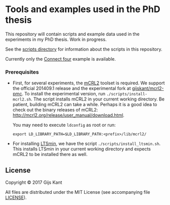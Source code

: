 # Tools and examples used in the PhD thesis

This repository will contain scripts and example data used in the experiments
in my PhD thesis. Work in progress.

See the [scripts directory](scripts) for information about the scripts in this repository.

Currently only the [Connect four](data/connectfour) example is available.


### Prerequisites

*   First, for several experiments, the [mCRL2](http://mcrl2.org) toolset is required.
    We support the official 201409.1 release and the experimental fork at
    [gijskant/mcrl2-pmc](https://github.com/gijskant/mcrl2-pmc).
    To install the experimental version, run `./scripts/install-mcrl2.sh`.
    The script installs mCRL2 in your current working directory.
    Be patient, building mCRL2 can take a while. Perhaps it is a good idea to check out the
    binary releases of mCRL2: http://mcrl2.org/release/user_manual/download.html.

    You may need to execute `ldconfig` as root or run:
    ```
    export LD_LIBRARY_PATH=$LD_LIBRARY_PATH:<prefix>/lib/mcrl2/
    ```

*   For installing [LTSmin](https://github.com/utwente-fmt/ltsmin),
    we have the script `./scripts/install_ltsmin.sh`.
    This installs LTSmin in your current working directory and expects mCRL2 to be installed
    there as well.

## License

Copyright &copy; 2017  Gijs Kant

All files are distributed under the MIT License (see accompanying file [LICENSE](LICENSE)).
